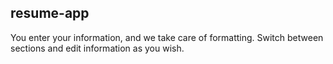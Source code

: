 ## resume-app
You enter your information, and we take care of formatting. Switch between sections and edit information as you wish.